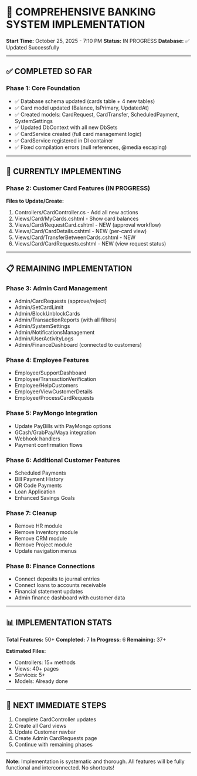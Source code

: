 # 🚀 COMPREHENSIVE BANKING SYSTEM IMPLEMENTATION

**Start Time:** October 25, 2025 - 7:10 PM
**Status:** IN PROGRESS
**Database:** ✅ Updated Successfully

---

## ✅ COMPLETED SO FAR

### **Phase 1: Core Foundation**
- ✅ Database schema updated (cards table + 4 new tables)
- ✅ Card model updated (Balance, IsPrimary, UpdatedAt)
- ✅ Created models: CardRequest, CardTransfer, ScheduledPayment, SystemSettings
- ✅ Updated DbContext with all new DbSets
- ✅ CardService created (full card management logic)
- ✅ CardService registered in DI container
- ✅ Fixed compilation errors (null references, @media escaping)

---

## 🔄 CURRENTLY IMPLEMENTING

### **Phase 2: Customer Card Features** (IN PROGRESS)
**Files to Update/Create:**
1. Controllers/CardController.cs - Add all new actions
2. Views/Card/MyCards.cshtml - Show card balances
3. Views/Card/RequestCard.cshtml - NEW (approval workflow)
4. Views/Card/CardDetails.cshtml - NEW (per-card view)
5. Views/Card/TransferBetweenCards.cshtml - NEW
6. Views/Card/CardRequests.cshtml - NEW (view request status)

---

## 📋 REMAINING IMPLEMENTATION

### **Phase 3: Admin Card Management**
- Admin/CardRequests (approve/reject)
- Admin/SetCardLimit
- Admin/BlockUnblockCards
- Admin/TransactionReports (with all filters)
- Admin/SystemSettings
- Admin/NotificationsManagement
- Admin/UserActivityLogs
- Admin/FinanceDashboard (connected to customers)

### **Phase 4: Employee Features**
- Employee/SupportDashboard
- Employee/TransactionVerification
- Employee/HelpCustomers
- Employee/ViewCustomerDetails
- Employee/ProcessCardRequests

### **Phase 5: PayMongo Integration**
- Update PayBills with PayMongo options
- GCash/GrabPay/Maya integration
- Webhook handlers
- Payment confirmation flows

### **Phase 6: Additional Customer Features**
- Scheduled Payments
- Bill Payment History
- QR Code Payments
- Loan Application
- Enhanced Savings Goals

### **Phase 7: Cleanup**
- Remove HR module
- Remove Inventory module
- Remove CRM module
- Remove Project module
- Update navigation menus

### **Phase 8: Finance Connections**
- Connect deposits to journal entries
- Connect loans to accounts receivable
- Financial statement updates
- Admin finance dashboard with customer data

---

## 📊 IMPLEMENTATION STATS

**Total Features:** 50+
**Completed:** 7
**In Progress:** 6
**Remaining:** 37+

**Estimated Files:**
- Controllers: 15+ methods
- Views: 40+ pages
- Services: 5+
- Models: Already done

---

## 🎯 NEXT IMMEDIATE STEPS

1. Complete CardController updates
2. Create all Card views
3. Update Customer navbar
4. Create Admin CardRequests page
5. Continue with remaining phases

---

**Note:** Implementation is systematic and thorough. All features will be fully functional and interconnected. No shortcuts!
